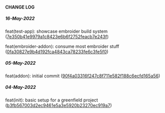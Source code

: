 #### CHANGE LOG


##### 16-May-2022

feat(test-app): showcase embroider build system ([7e350b41e9979a1c8423e6b6f2752feacb7e243f](https://github.com/twyr/embroider-template/commit/7e350b41e9979a1c8423e6b6f2752feacb7e243f))

feat(embroider-addon): consume most embroider stuff ([0fa30827e9b4d192fca4843ca78233fe6c3fe5f0](https://github.com/twyr/embroider-template/commit/0fa30827e9b4d192fca4843ca78233fe6c3fe5f0))



##### 05-May-2022

feat(addon): initial commit ([90f4a03316f247c8f711e582f188c6ecfd165a56](https://github.com/twyr/embroider-template/commit/90f4a03316f247c8f711e582f188c6ecfd165a56))


##### 04-May-2022

feat(init): basic setup for a greenfield project ([b3fb567003d2ec9461e5a3e5920b23270ec919a7](https://github.com/twyr/embroider-template/commit/b3fb567003d2ec9461e5a3e5920b23270ec919a7))

